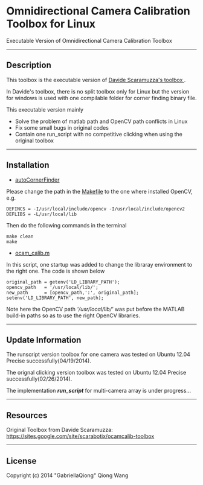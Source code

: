 Omnidirectional Camera Calibration Toolbox for Linux
==========

Executable Version of Omnidirectional Camera Calibration Toolbox


------
Description
------

This toolbox is the executable version of [Davide Scaramuzza's toolbox ](https://sites.google.com/site/scarabotix/ocamcalib-toolbox).

In Davide's toolbox, there is no split toolbox only for Linux but the version for windows is used with one compilable folder for corner finding binary file.

This executable version mainly

* Solve the problem of matlab path and OpenCV path conflicts in Linux
* Fix some small bugs in original codes
* Contain one run_script with no competitive clicking when using the original toolbox

-----
Installation
-----
* [autoCornerFinder](https://github.com/GabriellaQiong/ocam_linux/tree/master/autoCornerFinder)

Please change the path in the  [Makefile]() to the one where installed OpenCV, e.g.

```
DEFINCS = -I/usr/local/include/opencv -I/usr/local/include/opencv2
DEFLIBS = -L/usr/local/lib
```
Then do the following commands in the terminal

```
make clean
make
```

* [ocam_calib.m](https://raw.github.com/GabriellaQiong/ocam_linux/master/ocam_calib.m)

In this script, one startup was added to change the libraray environment to the right one. The code is shown below

```
original_path = getenv('LD_LIBRARY_PATH');
opencv_path   = '/usr/local/lib/';
new_path      = [opencv_path,':', original_path];
setenv('LD_LIBRARY_PATH', new_path);
```

Note here the OpenCV path *'/usr/local/lib/'* was put before the MATLAB build-in paths so as to use the right OpenCV libraries.

-----
Update Information
-----

The runscript version toolbox for one camera was tested on Ubuntu 12.04 Precise successfully(04/19/2014).

The orignal clicking version toolbox was tested on Ubuntu 12.04 Precise successfully(02/26/2014).

The implementation ***run_script*** for multi-camera array is under progress...

-----
Resources
-----
Original Toolbox from Davide Scaramuzza: https://sites.google.com/site/scarabotix/ocamcalib-toolbox

-----
License
-----

Copyright (c) 2014 "GabriellaQiong" Qiong Wang
